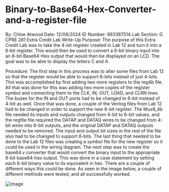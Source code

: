 # Binary-to-Base64-Hex-Converter-and-a-register-file
  By: Chloe Atwood 
  Date: 12/08/2024 
  ID Number: 893387514 
  Lab Section: G 
                    CPRE 281 Extra Credit Lab Write-Up 
  Purpose: 
    The purpose of this Extra Credit Lab was to take the 4-bit register created in Lab 12 and 
  turn it into a 6-bit register. This would then be used to convert a 6-bit binary input into an 8-bit 
  Base64-Hex output that would then be displayed on an LCD. The goal was to be able to display 
  the letters C and A.

  Procedure: 
    The first step in this process was to alter some files from Lab 12 so that the register 
  would be able to support 6-bits instead of just 4-bits. This was accomplished by first adding two 
  more registers to the reg4b file. All that was done for this was adding two more copies of the 
  register symbol and connecting them to the CLK, IN,  OUT, LOAD, and CLRN lines. The buses 
  for the IN and OUT ports had to be changed to 6-bit instead of 4-bit as well. Once that was done, 
  a couple of the Verilog files from Lab 12 had to be changed in order to support the new 6-bit 
  register. The Mux8_4b file needed its inputs and outputs changed from 4-bit to 6-bit values, and 
  the regfile file required the DATAP and DATAQ wires to be changed from 4-bit wires into 6-bit 
  outputs, and the original DATAP and DATAQ outputs needed to be removed. The input and 
  output bit sizes in the rest of the file also had to be changed to support 6-bits. The last thing that 
  needed to be done to the Lab 12 files was creating a symbol file for the new register so it could 
  be used in the wiring diagram. 
    The next step was to create the base64.v converter that would convert the binary input to 
  the appropriate 8-bit base64-hex output. This was done in a case statement by setting each 6-bit 
  binary value to its equivalent in hex. There are a couple of different ways this could be done. As 
  seen in the image below, a couple of different methods were tested, and all successfully worked.

  ![image](https://github.com/user-attachments/assets/3a13a657-bcda-422c-b60f-c5858600dc91)

